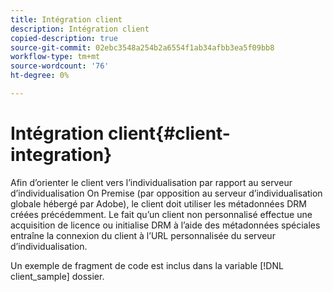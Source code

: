 ```yaml
---
title: Intégration client
description: Intégration client
copied-description: true
source-git-commit: 02ebc3548a254b2a6554f1ab34afbb3ea5f09bb8
workflow-type: tm+mt
source-wordcount: '76'
ht-degree: 0%

---
```


# Intégration client{#client-integration}

Afin d’orienter le client vers l’individualisation par rapport au serveur d’individualisation On Premise (par opposition au serveur d’individualisation globale hébergé par Adobe), le client doit utiliser les métadonnées DRM créées précédemment. Le fait qu’un client non personnalisé effectue une acquisition de licence ou initialise DRM à l’aide des métadonnées spéciales entraîne la connexion du client à l’URL personnalisée du serveur d’individualisation.

Un exemple de fragment de code est inclus dans la variable [!DNL client_sample] dossier.
